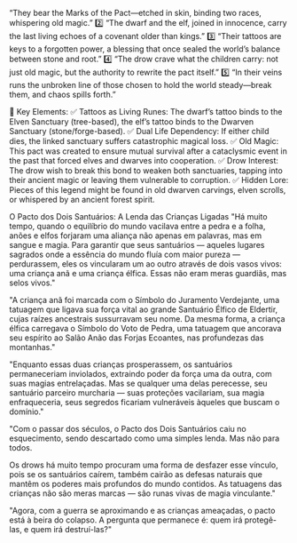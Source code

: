  “They bear the Marks of the Pact—etched in skin, binding two races, whispering old magic.”
2️⃣ “The dwarf and the elf, joined in innocence, carry the last living echoes of a covenant older than kings.”
3️⃣ “Their tattoos are keys to a forgotten power, a blessing that once sealed the world’s balance between stone and root.”
4️⃣ “The drow crave what the children carry: not just old magic, but the authority to rewrite the pact itself.”
5️⃣ “In their veins runs the unbroken line of those chosen to hold the world steady—break them, and chaos spills forth.”




🌿 Key Elements:
✅ Tattoos as Living Runes: The dwarf’s tattoo binds to the Elven Sanctuary (tree-based), the elf’s tattoo binds to the Dwarven Sanctuary (stone/forge-based).
✅ Dual Life Dependency: If either child dies, the linked sanctuary suffers catastrophic magical loss.
✅ Old Magic: This pact was created to ensure mutual survival after a cataclysmic event in the past that forced elves and dwarves into cooperation.
✅ Drow Interest: The drow wish to break this bond to weaken both sanctuaries, tapping into their ancient magic or leaving them vulnerable to corruption.
✅ Hidden Lore: Pieces of this legend might be found in old dwarven carvings, elven scrolls, or whispered by an ancient forest spirit.



O Pacto dos Dois Santuários: A Lenda das Crianças Ligadas
"Há muito tempo, quando o equilíbrio do mundo vacilava entre a pedra e a folha, anões e elfos forjaram uma aliança não apenas em palavras, mas em sangue e magia. Para garantir que seus santuários — aqueles lugares sagrados onde a essência do mundo fluía com maior pureza — perdurassem, eles os vincularam um ao outro através de dois vasos vivos: uma criança anã e uma criança élfica. Essas não eram meras guardiãs, mas selos vivos."

"A criança anã foi marcada com o Símbolo do Juramento Verdejante, uma tatuagem que ligava sua força vital ao grande Santuário Élfico de Eldertir, cujas raízes ancestrais sussurravam seu nome. Da mesma forma, a criança élfica carregava o Símbolo do Voto de Pedra, uma tatuagem que ancorava seu espírito ao Salão Anão das Forjas Ecoantes, nas profundezas das montanhas."

"Enquanto essas duas crianças prosperassem, os santuários permaneceriam inviolados, extraindo poder da força uma da outra, com suas magias entrelaçadas. Mas se qualquer uma delas perecesse, seu santuário parceiro murcharia — suas proteções vacilariam, sua magia enfraqueceria, seus segredos ficariam vulneráveis àqueles que buscam o domínio."

"Com o passar dos séculos, o Pacto dos Dois Santuários caiu no esquecimento, sendo descartado como uma simples lenda. Mas não para todos.


 Os drows há muito tempo procuram uma forma de desfazer esse vínculo, pois se os santuários caírem, também cairão as defesas naturais que mantêm os poderes mais profundos do mundo contidos. As tatuagens das crianças não são meras marcas — são runas vivas de magia vinculante."

"Agora, com a guerra se aproximando e as crianças ameaçadas, o pacto está à beira do colapso. A pergunta que permanece é: quem irá protegê-las, e quem irá destruí-las?"